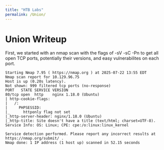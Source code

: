```yaml
---
title: "HTB Labs"
permalink: /Union/
---
```

# Union Writeup

First, we started with an nmap scan with the flags of -sV -sC -Pn to get all open TCP ports, potentially their versions, and easy vulnerabilites on each port.

```
Starting Nmap 7.95 ( https://nmap.org ) at 2025-07-22 13:55 EDT
Nmap scan report for 10.129.96.75
Host is up (0.20s latency).
Not shown: 999 filtered tcp ports (no-response)
PORT   STATE SERVICE VERSION
80/tcp open  http    nginx 1.18.0 (Ubuntu)
| http-cookie-flags: 
|   /: 
|     PHPSESSID: 
|_      httponly flag not set
|_http-server-header: nginx/1.18.0 (Ubuntu)
|_http-title: Site doesn't have a title (text/html; charset=UTF-8).
Service Info: OS: Linux; CPE: cpe:/o:linux:linux_kernel

Service detection performed. Please report any incorrect results at https://nmap.org/submit/ .
Nmap done: 1 IP address (1 host up) scanned in 52.15 seconds
```
